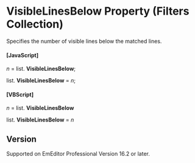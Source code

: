 # VisibleLinesBelow Property (Filters Collection)

Specifies the number of visible lines below the matched lines.

#### \[JavaScript\]

_n_ = list. **VisibleLinesBelow**;

list. **VisibleLinesBelow** = _n_;

#### \[VBScript\]

_n_ = list. **VisibleLinesBelow**

list. **VisibleLinesBelow** = _n_

## Version

Supported on EmEditor Professional Version 16.2 or later.